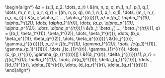 \begin{align*}
&z = (z_1, z_2, \dots, z_r) \\
&\{m, n, p, q, m_1, n_1, p_1, q_1, \dots, m_r, n_r, p_r, q_r\} = [(m, n, p, q), (m_1, n_1, p_1, q_1), \dots, (m_r, n_r, p_r, q_r)] \\
&(a_j; \alpha_j', ..., \alpha_j^{(r)})_{1, p} = [(a_1, \alpha_1^{(1)}, \alpha_1^{(2)}, \dots, \alpha_1^{(r)}), \dots, (a_p, \alpha_p^{(1)}, \alpha_p^{(2)}, \dots, \alpha_p^{(r)})] \\
&(b_j; \beta_j', ..., \beta_j^{(r)})_{1, q} = [(b_1, \beta_1^{(1)}, \beta_1^{(2)}, \dots, \beta_1^{(r)}), \dots, (b_q, \beta_q^{(1)}, \beta_q^{(2)}, \dots, \beta_q^{(r)})] \\
&\{(c_j^{(r)}, \gamma_j^{(r)})\}_{1, p_r} = [[(c_1^{(1)}, \gamma_1^{(1)}), \dots, (c_{p_1}^{(1)}, \gamma_{p_1}^{(1)})], \dots ,[(c_{1}^{(r)}, \gamma_{1}^{(r)}), \dots, (c_{p_r}^{(r)}, \gamma_{p_r}^{(r)})]] \\
&\{(d_j^{(r)}, \delta_j^{(r)})\}_{1, p_r} = [[(d_1^{(1)}, \delta_1^{(1)}), \dots, (d_{q_1}^{(1)}, \delta_{q_1}^{(1)})], \dots ,[(d_{1}^{(r)}, \delta_{1}^{(r)}), \dots, (d_{q_r}^{(r)}, \delta_{q_r}^{(r)})]]
\end{align*}
